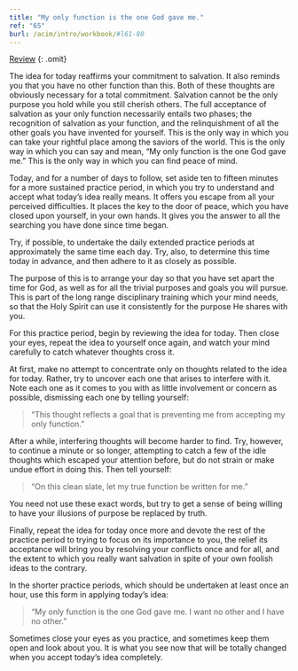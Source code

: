 ```yaml
---
title: "My only function is the one God gave me."
ref: "65"
burl: /acim/intro/workbook/#l61-80
---
```


<a class="hide-review" href="/workbook/l083/#l065">Review</a>
{: .omit}

The idea for today reaffirms your commitment to salvation. It also
reminds you that you have no other function than this. Both of these
thoughts are obviously necessary for a total commitment. Salvation
cannot be the only purpose you hold while you still cherish others. The
full acceptance of salvation as your only function necessarily entails
two phases; the recognition of salvation as your function, and the
relinquishment of all the other goals you have invented for
yourself. This is the only way in which you can take your rightful place
among the saviors of the world. This is the only way in which you can
say and mean, “My only function is the one God gave me.” This is the
only way in which you can find peace of mind.

Today, and for a number of days to follow, set aside ten to fifteen
minutes for a more sustained practice period, in which you try to
understand and accept what today’s idea really means. It offers you
escape from all your perceived difficulties. It places the key to the
door of peace, which you have closed upon yourself, in your own hands.
It gives you the answer to all the searching you have done since time
began.

Try, if possible, to undertake the daily extended practice periods at
approximately the same time each day. Try, also, to determine this time
today in advance, and then adhere to it as closely as possible.

The purpose of this is to arrange your day so that you have set apart
the time for God, as well as for all the trivial purposes and goals you
will pursue. This is part of the long range disciplinary training which
your mind needs, so that the Holy Spirit can use it consistently for the
purpose He shares with you.

For this practice period, begin by reviewing the idea for today. Then
close your eyes, repeat the idea to yourself once again, and watch your
mind carefully to catch whatever thoughts cross it.

At first, make no attempt to concentrate only on thoughts related to the
idea for today. Rather, try to uncover each one that arises to interfere
with it. Note each one as it comes to you with as little involvement or
concern as possible, dismissing each one by
telling yourself:

> “This thought reflects a goal that is preventing me from accepting my
> only function.”

After a while, interfering thoughts will become harder to find. Try,
however, to continue a minute or so longer, attempting to catch a few of
the idle thoughts which escaped your attention before, but do not strain
or make undue effort in doing this. Then tell yourself:

> “On this clean slate, let my true function be written for me.”

You need not use these exact words, but try to get a sense of being
willing to have your illusions of purpose be replaced by truth.

Finally, repeat the idea for today once more and devote the rest of the
practice period to trying to focus on its importance to you, the relief
its acceptance will bring you by resolving your conflicts once and for
all, and the extent to which you really want salvation in spite of your
own foolish ideas to the contrary.

In the shorter practice periods, which should be undertaken at least
once an hour, use this form in applying today’s idea:

> “My only function is the one God gave me. I want no other and I have
> no other.”

Sometimes close your eyes as you practice, and sometimes keep them open
and look about you. It is what you see now that will be totally changed
when you accept today’s idea completely.


